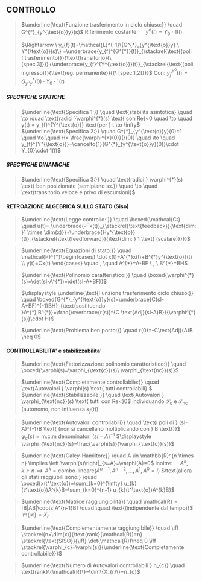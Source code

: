 ## CONTROLLO

> $\underline{\text{Funzione trasferimento in ciclo chiuso:}} \quad G^{*}_{y^{\text{o}}y}(s)$
> 	$\text{Riferimento costante: } \quad y^{\text{o}}(t)=Y_{0}\cdot 1(t)$ 
> 	
> 	$\Rightarrow \ y_{f}(t)=\mathcal{L}^{-1}\{G^{*}_{y^{\text{o}}y} \ Y^{\text{o}}(s)\} =\underbrace{y_{f}^{G^{*}}(t)}_{\stackrel{\text{(poli f.trasferimento)}}{\text{transitorio}{\ [spec.3]}}}+\underbrace{y_{f}^{Y^{\text{o}}}(t)}_{\stackrel{\text{(poli ingresso)}}{\text{reg. permanente}}{{\ [spec.1,2]}}}$
> 		$\text{Con: } y_{f}^{Y^{\text{o}}}(t)=G^{*}_{y^{\text{o}}y}(0)\cdot Y_{0}\cdot 1(t)$

##### SPECIFICHE STATICHE
> $\underline{\text{Specifica 1:}} \quad \text{stabilità asintotica} \quad \to \quad \text{radici }\varphi^{*}(s) \text{ con Re}<0 \quad \to \quad y(t) = y_{f}^{Y^{\text{o}}} \text{per } t \to \infty$
> $\underline{\text{Specifica 2:}} \quad  G^{*}_{y^{\text{o}}y}(0)=1 \quad \to \quad H= \frac{\varphi^{*}(0)}{r(0)} \quad \to \quad y_{f}^{Y^{\text{o}}}=\cancelto{1}{G^{*}_{y^{\text{o}}y}(0)}\cdot Y_{0}\cdot 1(t)$

##### SPECIFICHE DINAMICHE
> $\underline{\text{Specifica 3:}} \quad \text{radici } \varphi^{*}(s) \text{ ben posizionate (semipiano sx.)} \quad \to \quad \text{transitorio veloce e privo di escursioni}$

#### RETROAZIONE ALGEBRICA SULLO STATO (Siso)
> $\underline{\text{Legge controllo: }} \quad \boxed{\mathcal{C:} \quad u(t)= \underbrace{-Fx(t)}_{\stackrel{\text{feedback}}{\text{dim: }1 \times \dim(x)}}+\underbrace{Hy^{\text{o}}(t)}_{\stackrel{\text{feedforward}}{\text{dim: } 1 \text{ (scalare)}}}}$

> $\underline{\text{Equazioni di stato:}} \quad \mathcal{P}^{*}\begin{cases} \dot x(t)=A^{*}x(t)+B^{*}y^{\text{o}}(t) \\ y(t)=Cx(t)  \end{cases}  \quad , \quad A^{*}=A-BF  \ , \ B^{*}=BH$
> 	
> $\underline{\text{Polinomio caratteristico:}} \quad \boxed{\varphi^{*}(s)=\det(sI-A^{*})=\det(sI-A+BF)}$
> 	
> $\displaystyle \underline{\text{Funzione trasferimento ciclo chiuso:}} \quad \boxed{G^{*}_{y^{\text{o}}y}(s)=\underbrace{C(sI-A+BF)^{-1}BH}_{\text{sostituendo }A^{*},B^{*}}=\frac{\overbrace{r(s)}^{C \text{Adj}(sI-A)B}}{\varphi^{*}(s)}\cdot H}$

> $\underline{\text{Problema ben posto:}} \quad r(0)=-C\text{Adj}(A)B \neq 0$

#### CONTROLLABILITA' e stabilizzabilita'
> $\underline{\text{Fattorizzazione polinomio caratteristico:}} \quad \boxed{\varphi(s)=\varphi_{\text{c}}(s)\ \varphi_{\text{nc}}(s)}$

> $\underline{\text{Completamente controllabile:}} \quad \text{Autovalori } \varphi(s) \text{ tutti controllabili}.$
> $\underline{\text{Stabilizzabile:}} \quad \text{Autovalori } \varphi_{\text{nc}}(s) \text{ tutti con Re<}0$
> 	$\text{individuando } \mathcal{S}_{\text{c}} \text{ e } \mathcal{S}_{\text{nc}} \text{ (autonomo, non influenza } x_{f}(t) \text{)}$

>$\underline{\text{Autovalori controllabili}} \quad \text{i poli di } (sI-A)^{-1}B \text{ (non si cancellano moltiplicando con } B \text{)}$
>	$\varphi_{c}(s)=\text{m.c.m denominatori }(sI-A)^{-1}$
>	$\displaystyle \varphi_{\text{nc}}(s)=\frac{\varphi(s)}{\varphi_{\text{c}}(s)}$

> $\underline{\text{Caley-Hamilton:}} \quad A \in \mathbb{R}^{n \times n} \implies \left.\varphi(s)\right|_{s=A}=\varphi(A)=0$
> 	$\text{inoltre: } \quad A^{k} , \quad k \geq n \implies A^{k}=\text{combo-lineare}(A^{n-1},A^{n-2},\dots,A^{1},A^{0}=I)$
> 		$\text{allora gli stati raggiubili sono:} \quad \boxed{x(t^\text{o})=\sum_{k=0}^{\infty} u_{k}(t^\text{o})A^{k}B=\sum_{k=0}^{n-1} u_{k}(t^\text{o})A^{k}B}$

> $\underline{\text{Matrice raggiungibilità}} \quad \mathcal{R} = [B|AB|\cdots|A^{n-1}B]  \quad \quad \text{(indipendente dal tempo)}$
> 	$\text{Im}\{\mathcal{R}\}=X_{r}$ 

> $\underline{\text{Complementamente raggiungibile}} \quad  \iff \stackrel{n=\dim(x)}{\text{rank}(\mathcal{R})=n} \stackrel{\text{SISO}}{\iff} \det(\mathcal{R})\neq 0  \iff \stackrel{\varphi_{c}=\varphi(s)}{\underline{\text{Completamente controllabile}}}$

> $\underline{\text{Numero di Autovalori controllabili } n_{c}}  \quad \text{rank}\{\mathcal{R}\}=\dim\{X_{r}\}=n_{c}$


